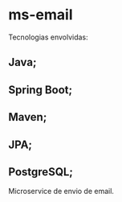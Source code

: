 # ms-email

Tecnologias envolvidas:
## Java;
## Spring Boot;
## Maven;
## JPA;
## PostgreSQL;

Microservice de envio de email.
